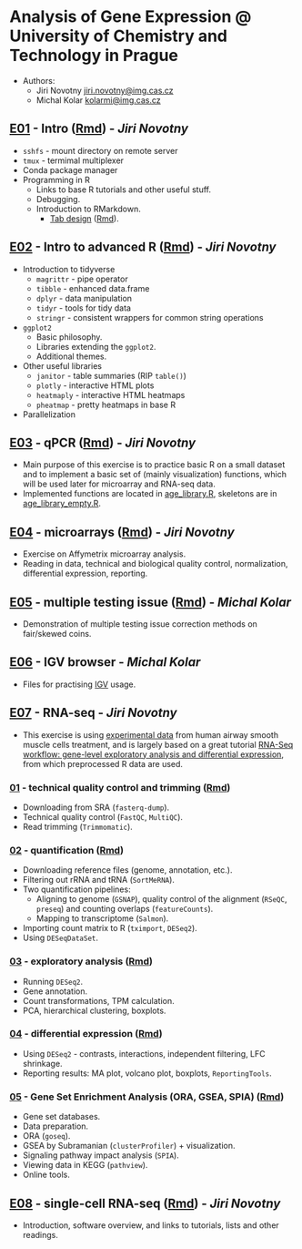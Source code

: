 # Analysis of Gene Expression @ University of Chemistry and Technology in Prague

- Authors:
  - Jiri Novotny <jiri.novotny@img.cas.cz>
  - Michal Kolar <kolarmi@img.cas.cz>

## [E01](Exercises/E01-intro/intro.html) - Intro ([Rmd](Exercises/E01-intro/intro.Rmd)) - _Jiri Novotny_

- `sshfs` - mount directory on remote server
- `tmux` - termimal multiplexer
- Conda package manager
- Programming in R
  - Links to base R tutorials and other useful stuff.
  - Debugging.
  - Introduction to RMarkdown.
    - [Tab design](Exercises/E01-intro/tab_design.html) ([Rmd](Exercises/E01-intro/tab_design.Rmd)).

## [E02](Exercises/E02-intro_to_advanced_R/intro_to_advanced_R.html) - Intro to advanced R ([Rmd](Exercises/E02-intro_to_advanced_R/intro_to_advanced_R.Rmd)) - _Jiri Novotny_

- Introduction to tidyverse
  - `magrittr` - pipe operator
  - `tibble` - enhanced data.frame
  - `dplyr` - data manipulation
  - `tidyr` - tools for tidy data
  - `stringr` - consistent wrappers for common string operations
- `ggplot2`
  - Basic philosophy.
  - Libraries extending the `ggplot2`.
  - Additional themes.
- Other useful libraries
  - `janitor` - table summaries (RIP `table()`)
  - `plotly` - interactive HTML plots
  - `heatmaply` - interactive HTML heatmaps
  - `pheatmap` - pretty heatmaps in base R
- Parallelization

## [E03](Exercises/E03-qPCR/qPCR.html) - qPCR ([Rmd](Exercises/E03-qPCR/qPCR.Rmd)) - _Jiri Novotny_

- Main purpose of this exercise is to practice basic R on a small dataset and to
  implement a basic set of (mainly visualization) functions, which will be used
  later for microarray and RNA-seq data.
- Implemented functions are located in [age_library.R](Exercises/age_library.R),
  skeletons are in [age_library_empty.R](Exercises/age_library_empty.R).

## [E04](Exercises/E04-microarrays/microarrays.html) - microarrays ([Rmd](Exercises/E04-microarrays/microarrays.Rmd)) - _Jiri Novotny_

- Exercise on Affymetrix microarray analysis.
- Reading in data, technical and biological quality control, normalization, differential expression, reporting.

## [E05](Exercises/E05-multiple_testing_issue/multiple_testing_issue.html) - multiple testing issue ([Rmd](Exercises/E05-multiple_testing_issue/multiple_testing_issue.Rmd)) - _Michal Kolar_

- Demonstration of multiple testing issue correction methods on fair/skewed coins.

## [E06](Exercises/E06-IGV) - IGV browser - _Michal Kolar_

- Files for practising [IGV](http://software.broadinstitute.org/software/igv/) usage.

## [E07](Exercises/E07-RNA_seq) - RNA-seq - _Jiri Novotny_

- This exercise is using [experimental data](https://www.ncbi.nlm.nih.gov/geo/query/acc.cgi?acc=GSE52778) from human airway smooth muscle cells treatment,
and is largely based on a great tutorial
[RNA-Seq workflow: gene-level exploratory analysis and differential expression](https://f1000research.com/articles/4-1070/v2),
from which preprocessed R data are used.

### [01](Exercises/E07-RNA_seq/01_quality_control/01_quality_control.html) - technical quality control and trimming ([Rmd](Exercises/E07-RNA_seq/01_quality_control/01_quality_control.Rmd))

- Downloading from SRA (`fasterq-dump`).
- Technical quality control (`FastQC`, `MultiQC`).
- Read trimming (`Trimmomatic`).

### [02](Exercises/E07-RNA_seq/02_quantification/02_quantification.html) - quantification ([Rmd](Exercises/E07-RNA_seq/02_quantification/02_quantification.Rmd))

- Downloading reference files (genome, annotation, etc.).
- Filtering out rRNA and tRNA (`SortMeRNA`).
- Two quantification pipelines:
  - Aligning to genome (`GSNAP`), quality control of the alignment (`RSeQC`, `preseq`) and counting overlaps (`featureCounts`).
  - Mapping to transcriptome (`Salmon`).
- Importing count matrix to R (`tximport`, `DESeq2`).
- Using `DESeqDataSet`.

### [03](Exercises/E07-RNA_seq/03_exploratory_analysis/03_exploratory_analysis.html) - exploratory analysis ([Rmd](Exercises/E07-RNA_seq/03_exploratory_analysis/03_exploratory_analysis.Rmd))

- Running `DESeq2`.
- Gene annotation.
- Count transformations, TPM calculation.
- PCA, hierarchical clustering, boxplots.

### [04](Exercises/E07-RNA_seq/04_differential_expression/04_differential_expression.html) - differential expression ([Rmd](Exercises/E07-RNA_seq/04_differential_expression/04_differential_expression.Rmd))

- Using `DESeq2` - contrasts, interactions, independent filtering, LFC shrinkage.
- Reporting results: MA plot, volcano plot, boxplots, `ReportingTools`.

### [05](Exercises/E07-RNA_seq/05_gene_set_analysis/05_gene_set_analysis.html) - Gene Set Enrichment Analysis (ORA, GSEA, SPIA) ([Rmd](Exercises/E07-RNA_seq/05_gene_set_analysis/05_gene_set_analysis.Rmd))

- Gene set databases.
- Data preparation.
- ORA (`goseq`).
- GSEA by Subramanian (`clusterProfiler`) + visualization.
- Signaling pathway impact analysis (`SPIA`).
- Viewing data in KEGG (`pathview`).
- Online tools.

## [E08](Exercises/E08-scRNA_seq/scRNA_seq.html) - single-cell RNA-seq ([Rmd](Exercises/E08-scRNA_seq/scRNA_seq.Rmd)) - _Jiri Novotny_

- Introduction, software overview, and links to tutorials, lists and other readings.
